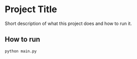 # Project Title

Short description of what this project does and how to run it.

## How to run
```bash
python main.py